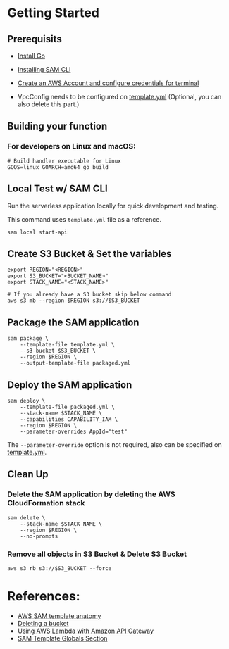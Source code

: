# Getting Started

## Prerequisits

* [Install Go](https://go.dev/doc/install)

* [Installing SAM CLI](https://docs.aws.amazon.com/serverless-application-model/latest/developerguide/serverless-sam-cli-install.html)

* [Create an AWS Account and configure credentials for terminal](https://docs.aws.amazon.com/cli/latest/userguide/cli-configure-quickstart.html)

* VpcConfig needs to be configured on [template.yml](template.yml#L35) (Optional, you can also delete this part.)

## Building your function

### For developers on Linux and macOS:
``` shell
# Build handler executable for Linux
GOOS=linux GOARCH=amd64 go build
```

## Local Test w/ SAM CLI
Run the serverless application locally for quick development and testing.

This command uses `template.yml` file as a reference.

``` shell
sam local start-api
```

## Create S3 Bucket & Set the variables

``` shell
export REGION="<REGION>"
export S3_BUCKET="<BUCKET_NAME>"
export STACK_NAME="<STACK_NAME>"

# If you already have a S3 bucket skip below command
aws s3 mb --region $REGION s3://$S3_BUCKET
```

## Package the SAM application

``` shell
sam package \
    --template-file template.yml \
    --s3-bucket $S3_BUCKET \
    --region $REGION \
    --output-template-file packaged.yml
```

## Deploy the SAM application

``` shell
sam deploy \
    --template-file packaged.yml \
    --stack-name $STACK_NAME \
    --capabilities CAPABILITY_IAM \
    --region $REGION \
    --parameter-overrides AppId="test"
```
The `--parameter-override` option is not required, also can be specified on [template.yml](template.yml#L10).

## Clean Up

### Delete the SAM application by deleting the AWS CloudFormation stack

``` shell
sam delete \
    --stack-name $STACK_NAME \
    --region $REGION \
    --no-prompts
```

### Remove all objects in S3 Bucket & Delete S3 Bucket

``` shell
aws s3 rb s3://$S3_BUCKET --force
```

# References:

* [AWS SAM template anatomy](https://docs.aws.amazon.com/serverless-application-model/latest/developerguide/sam-specification-template-anatomy.html)
* [Deleting a bucket](https://docs.aws.amazon.com/AmazonS3/latest/userguide/delete-bucket.html)
* [Using AWS Lambda with Amazon API Gateway](https://docs.aws.amazon.com/lambda/latest/dg/services-apigateway.html)
* [SAM Template Globals Section](https://github.com/awslabs/serverless-application-model/blob/master/docs/globals.rst)